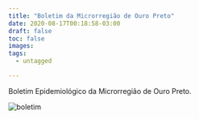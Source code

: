 ```yaml
---
title: "Boletim da Microrregião de Ouro Preto"
date: 2020-08-17T00:18:58-03:00
draft: false
toc: false
images:
tags: 
  - untagged

---
```


Boletim Epidemiológico da Microrregião de Ouro Preto.

![boletim](/Ouro_Preto(7).jpg)